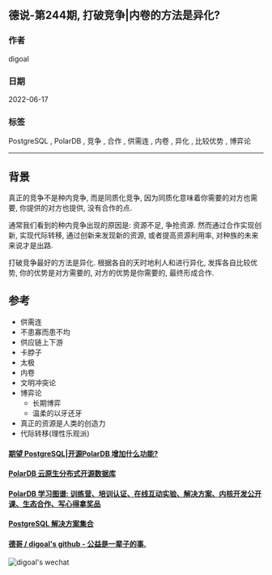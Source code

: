## 德说-第244期, 打破竞争|内卷的方法是异化?            
                                                                            
### 作者                                                                            
digoal                                                                            
                                                                            
### 日期                                                                            
2022-06-17                                                                 
                                                                            
### 标签                                                                            
PostgreSQL , PolarDB , 竞争 , 合作 , 供需连 , 内卷 , 异化 , 比较优势 , 博弈论                                                          
                                                                            
----                                                              
                                                                            
## 背景     
真正的竞争不是种内竞争, 而是同质化竞争, 因为同质化意味着你需要的对方也需要, 你提供的对方也提供, 没有合作的点.    
    
通常我们看到的种内竞争出现的原因是: 资源不足, 争抢资源. 然而通过合作实现创新, 实现代际转移, 通过创新来发现新的资源, 或者提高资源利用率, 对种族的未来来说才是出路.    
      
打破竞争最好的方法是异化. 根据各自的天时地利人和进行异化, 发挥各自比较优势, 你的优势是对方需要的, 对方的优势是你需要的, 最终形成合作.    
    
## 参考    
- 供需连    
- 不患寡而患不均    
- 供应链上下游    
- 卡脖子    
- 太极    
- 内卷    
- 文明冲突论    
- 博弈论    
    - 长期博弈    
    - 温柔的以牙还牙    
- 真正的资源是人类的创造力  
- 代际转移(理性乐观派)  
      
  
  
#### [期望 PostgreSQL|开源PolarDB 增加什么功能?](https://github.com/digoal/blog/issues/76 "269ac3d1c492e938c0191101c7238216")
  
  
#### [PolarDB 云原生分布式开源数据库](https://github.com/ApsaraDB "57258f76c37864c6e6d23383d05714ea")
  
  
#### [PolarDB 学习图谱: 训练营、培训认证、在线互动实验、解决方案、内核开发公开课、生态合作、写心得拿奖品](https://www.aliyun.com/database/openpolardb/activity "8642f60e04ed0c814bf9cb9677976bd4")
  
  
#### [PostgreSQL 解决方案集合](../201706/20170601_02.md "40cff096e9ed7122c512b35d8561d9c8")
  
  
#### [德哥 / digoal's github - 公益是一辈子的事.](https://github.com/digoal/blog/blob/master/README.md "22709685feb7cab07d30f30387f0a9ae")
  
  
![digoal's wechat](../pic/digoal_weixin.jpg "f7ad92eeba24523fd47a6e1a0e691b59")
  
